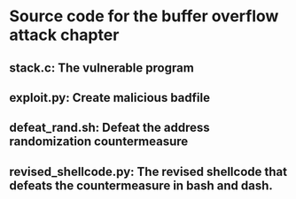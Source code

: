 # Source code for the buffer overflow attack chapter

## stack.c: The vulnerable program
## exploit.py: Create malicious badfile
## defeat_rand.sh: Defeat the address randomization countermeasure
## revised_shellcode.py: The revised shellcode that defeats the countermeasure in bash and dash. 

